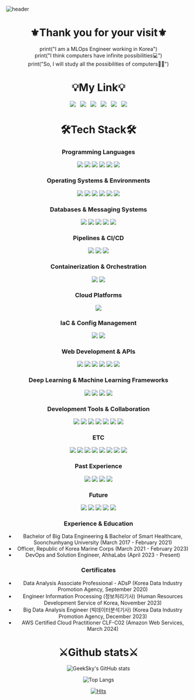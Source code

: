 ![header](https://capsule-render.vercel.app/api?type=waving&color=008080&section=header&text=Welcome%20to%20GeekSky's%20S/W%20world&animation=twinkling&fontColor=FFFAFA&height=250&desc=I%20will%20make%20everything%20of%20Computer%20Software&fontAlignY=35&descAlign=72.7&descSize=20&fontSize=50&descAlignY=50)

<div align="center">

# ⚜️Thank you for your visit⚜️
print("I am a MLOps Engineer working in Korea")  
print("I think computers have infinite possibilities💻")  
print("So, I will study all the possibilities of computers👨‍💻")

# 💡My Link💡
<a href="https://github.com/GeekSky98" target="_blank"><img src="https://img.shields.io/badge/Github-181717?style=flat&logo=GitHub&logoColor=white"/></a>
&nbsp;
<a href="mailto:geeksky98@gmail.com" target="_blank"><img src="https://img.shields.io/badge/Gmail-EA4335?style=flat&logo=Gmail&logoColor=white"/></a>
&nbsp;
<a href="mailto:deepskyai1215@kakao.com" target="_blank"><img src="https://img.shields.io/badge/Kakao-FFCD00?style=flat&logo=Kakao&logoColor=black"/></a>
&nbsp;
<a href="mailto:whgksdnf12155@naver.com" target="_blank"><img src="https://img.shields.io/badge/Naver-03C75A?style=flat&logo=Naver&logoColor=white"/></a>
&nbsp;
<a href="https://www.instagram.com/from_hanul_/?next=%2F" target="_blank"><img src="https://img.shields.io/badge/Instagram-E4405F?style=flat&logo=Instagram&logoColor=white"/></a>
&nbsp;
<a href="mailto:hanul.jo@ahha.ai" target="_blank"><img src="https://img.shields.io/badge/Company%20Email-FF4500?style=flat&logoColor=white"/></a>

# 🛠️Tech Stack🛠️

<h3 dir="auto">Programming Languages</h3>  
<img src="https://img.shields.io/badge/Python-3776AB?style=flat&logo=Python&logoColor=white">
<img src="https://img.shields.io/badge/R-276DC3?style=flat&logo=R&logoColor=white">
<img src="https://img.shields.io/badge/Rust-000000?style=flat&logo=Rust&logoColor=white">
<img src="https://img.shields.io/badge/Go-00ADD8?style=flat&logo=Go&logoColor=white">
<img src="https://img.shields.io/badge/Groovy-4298B8?style=flat&logo=Groovy&logoColor=white">
<img src="https://img.shields.io/badge/SQL-000000?style=flat&logo=SQL&logoColor=white">

<h3 dir="auto">Operating Systems & Environments</h3>  
<img src="https://img.shields.io/badge/Windows-0078D6?style=flat&logo=Windows&logoColor=white">
<img src="https://img.shields.io/badge/Linux-FCC624?style=flat&logo=Linux&logoColor=white">
<img src="https://img.shields.io/badge/WSL-000000?style=flat&logo=Windows%20Subsystem%20for%20Linux&logoColor=white">
<img src="https://img.shields.io/badge/macOS-000000?style=flat&logo=macOS&logoColor=white">
<img src="https://img.shields.io/badge/Ubuntu-E95420?style=flat&logo=Ubuntu&logoColor=white">
<img src="https://img.shields.io/badge/VMware-607078?style=flat&logo=VMware&logoColor=white">

<h3 dir="auto">Databases & Messaging Systems</h3>  
<img src="https://img.shields.io/badge/MySQL-4479A1?style=flat&logo=MySQL&logoColor=white">
<img src="https://img.shields.io/badge/MongoDB-47A248?style=flat&logo=MongoDB&logoColor=white">
<img src="https://img.shields.io/badge/PostgreSQL-336791?style=flat&logo=PostgreSQL&logoColor=white">
<img src="https://img.shields.io/badge/Redis-DC382D?style=flat&logo=Redis&logoColor=white">
<img src="https://img.shields.io/badge/RabbitMQ-FF6600?style=flat&logo=RabbitMQ&logoColor=white">

<h3 dir="auto">Pipelines & CI/CD</h3>  
<img src="https://img.shields.io/badge/Airflow-017CEE?style=flat&logo=Apache%20Airflow&logoColor=white">
<img src="https://img.shields.io/badge/Jenkins-D24939?style=flat&logo=Jenkins&logoColor=white">
<img src="https://img.shields.io/badge/Kafka-231F20?style=flat&logo=Apache%20Kafka&logoColor=white">

<h3 dir="auto">Containerization & Orchestration</h3>  
<img src="https://img.shields.io/badge/Docker-2496ED?style=flat&logo=Docker&logoColor=white">
<img src="https://img.shields.io/badge/Kubernetes-326CE5?style=flat&logo=Kubernetes&logoColor=white">

<h3 dir="auto">Cloud Platforms</h3>  
<img src="https://img.shields.io/badge/AWS-232F3E?style=flat&logo=Amazon-AWS&logoColor=white">

<h3 dir="auto">IaC & Config Management</h3>  
<img src="https://img.shields.io/badge/Terraform-623CE4?style=flat&logo=Terraform&logoColor=white">
<img src="https://img.shields.io/badge/Ansible-000000?style=flat&logo=Ansible&logoColor=white">

<h3 dir="auto">Web Development & APIs</h3>  
<img src="https://img.shields.io/badge/Flask-000000?style=flat&logo=Flask&logoColor=white">
<img src="https://img.shields.io/badge/RESTfulAPI-000000?style=flat&logo=restfulapi&logoColor=white">
<img src="https://img.shields.io/badge/nginx-009639?style=flat&logo=nginx&logoColor=white">
<img src="https://img.shields.io/badge/HTML-E34F26?style=flat&logo=HTML5&logoColor=white">
<img src="https://img.shields.io/badge/Rocket-FF4500?style=flat&logo=Rust&logoColor=white">
<img src="https://img.shields.io/badge/Swagger-85EA2D?style=flat&logo=Swagger&logoColor=white">

<h3 dir="auto">Deep Learning & Machine Learning Frameworks</h3>  
<img src="https://img.shields.io/badge/TensorFlow-FF6F00?style=flat&logo=TensorFlow&logoColor=white">
<img src="https://img.shields.io/badge/PyTorch-EE4C2C?style=flat&logo=PyTorch&logoColor=white">
<img src="https://img.shields.io/badge/ScikitLearn-F7931E?style=flat&logo=scikit-learn&logoColor=white">
<img src="https://img.shields.io/badge/OpenCV-5C3EE8?style=flat&logo=OpenCV&logoColor=white">

<h3 dir="auto">Development Tools & Collaboration</h3>  
<img src="https://img.shields.io/badge/GitHub-181717?style=flat&logo=GitHub&logoColor=white">
<img src="https://img.shields.io/badge/GitLab-FCA121?style=flat&logo=GitLab&logoColor=white">
<img src="https://img.shields.io/badge/Notion-000000?style=flat&logo=Notion&logoColor=white">
<img src="https://img.shields.io/badge/ClickUp-7B68EE?style=flat&logo=ClickUp&logoColor=white">
<img src="https://img.shields.io/badge/Google%20Calendar-4285F4?style=flat&logo=Google-Calendar&logoColor=white">
<img src="https://img.shields.io/badge/Slack-4A154B?style=flat&logo=Slack&logoColor=white">
<img src="https://img.shields.io/badge/Jupyter-F37626?style=flat&logo=Jupyter&logoColor=white">

<h3 dir="auto">ETC</h3>  
<img src="https://img.shields.io/badge/FTP-02569B?style=flat&logo=FTP&logoColor=white">
<img src="https://img.shields.io/badge/SSH-4D4D4D?style=flat&logo=SSH&logoColor=white">
<img src="https://img.shields.io/badge/TCP-FF0000?style=flat&logo=TCP&logoColor=white">
<img src="https://img.shields.io/badge/SMB-008080?style=flat&logo=SMB&logoColor=white">
<img src="https://img.shields.io/badge/JSON-000000?style=flat&logo=JSON&logoColor=white">
<img src="https://img.shields.io/badge/XML-000000?style=flat&logo=XML&logoColor=white">
<img src="https://img.shields.io/badge/YAML-000000?style=flat&logo=yaml&logoColor=white">
<img src="https://img.shields.io/badge/Markdown-000000?style=flat&logo=Markdown&logoColor=white">

<h3 dir="auto">Past Experience</h3>  
<img src="https://img.shields.io/badge/SAS-1E90FF?style=flat&logo=SAS&logoColor=white">
<img src="https://img.shields.io/badge/Hadoop-D22128?style=flat&logo=Apache-Hadoop&logoColor=white">
<img src="https://img.shields.io/badge/PHP-777BB4?style=flat&logo=PHP&logoColor=white">
<img src="https://img.shields.io/badge/Tableau-E97627?style=flat&logo=Tableau&logoColor=white">

<h3 dir="auto">Future</h3>  
<img src="https://img.shields.io/badge/Apache%20Spark-E25A1C?style=flat&logo=Apache-Spark&logoColor=white">
<img src="https://img.shields.io/badge/C++-00599C?style=flat&logo=c%2B%2B&logoColor=white">
<img src="https://img.shields.io/badge/java-007396?style=flat&logo=java&logoColor=white">
<img src="https://img.shields.io/badge/GCP-4285F4?style=flat&logo=Google-Cloud&logoColor=white">
<img src="https://img.shields.io/badge/Azure-0089D6?style=flat&logo=Microsoft-Azure&logoColor=white">

<h3 dir="auto">Experience & Education</h3>
<ul>
  <li>Bachelor of Big Data Engineering & Bachelor of Smart Healthcare, Soonchunhyang University (March 2017 - February 2021)</li>
  <li>Officer, Republic of Korea Marine Corps (March 2021 - February 2023)</li>
  <li>DevOps and Solution Engineer, AhhaLabs (April 2023 - Present)</li>
</ul>

<h3 dir="auto">Certificates</h3>
<ul>
  <li>Data Analysis Associate Professional - ADsP (Korea Data Industry Promotion Agency, September 2020)</li>
  <li>Engineer Information Processing (정보처리기사) (Human Resources Development Service of Korea, November 2023)</li>
  <li>Big Data Analysis Engineer (빅데이터분석기사) (Korea Data Industry Promotion Agency, December 2023)</li>
  <li>AWS Certified Cloud Practitioner CLF-C02 (Amazon Web Services, March 2024)</li>
</ul>

# ⚔️Github stats⚔️
![GeekSky's GitHub stats](https://github-readme-stats.vercel.app/api?username=GeekSky98&theme=noctis_minimus&show_icons=true)
<br>

![Top Langs](https://github-readme-stats.vercel.app/api/top-langs/?username=GeekSky98&layout=compact&theme=noctis_minimus)

[![Hits](https://hits.seeyoufarm.com/api/count/incr/badge.svg?url=https%3A%2F%2Fgithub.com%2FGeekSky98&count_bg=%23CFAE40&title_bg=%23059E9E&icon=github.svg&icon_color=%23000000&title=Visit&edge_flat=false)](https://hits.seeyoufarm.com)

</div>
